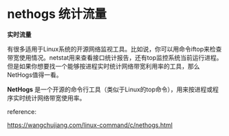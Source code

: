 # **nethogs** 统计流量

**实时流量**

有很多适用于Linux系统的开源网络监视工具。比如说，你可以用命令iftop来检查带宽使用情况。netstat用来查看接口统计报告，还有top监控系统当前运行进程。但是如果你想要找一个能够按进程实时统计网络带宽利用率的工具，那么NetHogs值得一看。

**NetHogs** 是一个开源的命令行工具（类似于Linux的top命令），用来按进程或程序实时统计网络带宽使用率。





reference:

https://wangchujiang.com/linux-command/c/nethogs.html

